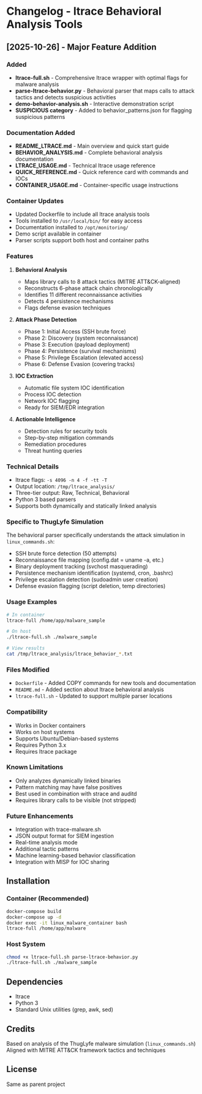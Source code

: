 # Changelog - ltrace Behavioral Analysis Tools

## [2025-10-26] - Major Feature Addition

### Added
- **ltrace-full.sh** - Comprehensive ltrace wrapper with optimal flags for malware analysis
- **parse-ltrace-behavior.py** - Behavioral parser that maps calls to attack tactics and detects suspicious activities
- **demo-behavior-analysis.sh** - Interactive demonstration script
- **SUSPICIOUS category** - Added to behavior_patterns.json for flagging suspicious patterns

### Documentation Added
- **README_LTRACE.md** - Main overview and quick start guide
- **BEHAVIOR_ANALYSIS.md** - Complete behavioral analysis documentation
- **LTRACE_USAGE.md** - Technical ltrace usage reference
- **QUICK_REFERENCE.md** - Quick reference card with commands and IOCs
- **CONTAINER_USAGE.md** - Container-specific usage instructions

### Container Updates
- Updated Dockerfile to include all ltrace analysis tools
- Tools installed to `/usr/local/bin/` for easy access
- Documentation installed to `/opt/monitoring/`
- Demo script available in container
- Parser scripts support both host and container paths

### Features
1. **Behavioral Analysis**
   - Maps library calls to 8 attack tactics (MITRE ATT&CK-aligned)
   - Reconstructs 6-phase attack chain chronologically
   - Identifies 11 different reconnaissance activities
   - Detects 4 persistence mechanisms
   - Flags defense evasion techniques

2. **Attack Phase Detection**
   - Phase 1: Initial Access (SSH brute force)
   - Phase 2: Discovery (system reconnaissance)
   - Phase 3: Execution (payload deployment)
   - Phase 4: Persistence (survival mechanisms)
   - Phase 5: Privilege Escalation (elevated access)
   - Phase 6: Defense Evasion (covering tracks)

3. **IOC Extraction**
   - Automatic file system IOC identification
   - Process IOC detection
   - Network IOC flagging
   - Ready for SIEM/EDR integration

4. **Actionable Intelligence**
   - Detection rules for security tools
   - Step-by-step mitigation commands
   - Remediation procedures
   - Threat hunting queries

### Technical Details
- ltrace flags: `-s 4096 -n 4 -f -tt -T`
- Output location: `/tmp/ltrace_analysis/`
- Three-tier output: Raw, Technical, Behavioral
- Python 3 based parsers
- Supports both dynamically and statically linked analysis

### Specific to ThugLyfe Simulation
The behavioral parser specifically understands the attack simulation in `linux_commands.sh`:
- SSH brute force detection (50 attempts)
- Reconnaissance file mapping (config.dat = uname -a, etc.)
- Binary deployment tracking (svchost masquerading)
- Persistence mechanism identification (systemd, cron, .bashrc)
- Privilege escalation detection (sudoadmin user creation)
- Defense evasion flagging (script deletion, temp directories)

### Usage Examples
```bash
# In container
ltrace-full /home/app/malware_sample

# On host
./ltrace-full.sh ./malware_sample

# View results
cat /tmp/ltrace_analysis/ltrace_behavior_*.txt
```

### Files Modified
- `Dockerfile` - Added COPY commands for new tools and documentation
- `README.md` - Added section about ltrace behavioral analysis
- `ltrace-full.sh` - Updated to support multiple parser locations

### Compatibility
- Works in Docker containers
- Works on host systems
- Supports Ubuntu/Debian-based systems
- Requires Python 3.x
- Requires ltrace package

### Known Limitations
- Only analyzes dynamically linked binaries
- Pattern matching may have false positives
- Best used in combination with strace and auditd
- Requires library calls to be visible (not stripped)

### Future Enhancements
- Integration with trace-malware.sh
- JSON output format for SIEM ingestion
- Real-time analysis mode
- Additional tactic patterns
- Machine learning-based behavior classification
- Integration with MISP for IOC sharing

## Installation

### Container (Recommended)
```bash
docker-compose build
docker-compose up -d
docker exec -it linux_malware_container bash
ltrace-full /home/app/malware
```

### Host System
```bash
chmod +x ltrace-full.sh parse-ltrace-behavior.py
./ltrace-full.sh ./malware_sample
```

## Dependencies
- ltrace
- Python 3
- Standard Unix utilities (grep, awk, sed)

## Credits
Based on analysis of the ThugLyfe malware simulation (`linux_commands.sh`)
Aligned with MITRE ATT&CK framework tactics and techniques

## License
Same as parent project
